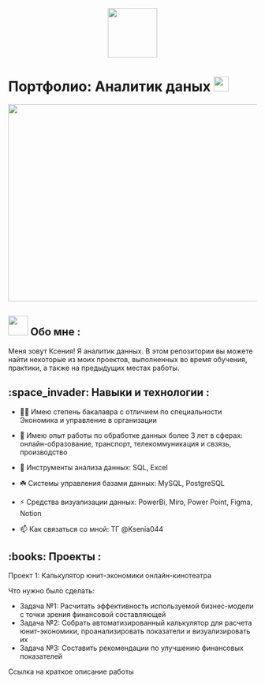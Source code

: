 <div id="header" align="center">
  <img src="https://media.giphy.com/media/M9gbBd9nbDrOTu1Mqx/giphy.gif" width="100"/>
</div>

<h1>
  Портфолио: Аналитик даных
  <img src="https://media.giphy.com/media/hvRJCLFzcasrR4ia7z/giphy.gif" width="30px"/>
</h1>
<div align="center">
  <img src="https://media.giphy.com/media/BemKqR9RDK4V2/giphy.gif" width="700" height="400"/>
</div>
<h2>
<img src="https://media.giphy.com/media/WUlplcMpOCEmTGBtBW/giphy.gif" width="40"> Обо мне :
</h2>
Меня зовут Ксения! Я аналитик данных. В этом репозитории вы можете найти некоторые из моих проектов, выполненных во время обучения, практики, а также на предыдущих местах работы.
<h2>
	:space_invader: Навыки и технологии :
</h2>

- :woman_student: Имею степень бакалавра с отличием по специальности Экономика и управление в организации

- :brain: Имею опыт работы по обработке данных более 3 лет в сферах: онлайн-образование, транспорт, телекоммуникация и свзязь, производство 

- :telescope: Инструменты анализа данных: SQL, Excel

- :shamrock: Системы управления базами данных: MySQL, PostgreSQL

- :zap: Средства визуализации данных: PowerBi, Miro, Power Point, Figma, Notion

- :mailbox: Как связаться со мной: ТГ @Ksenia044
<h2>
	:books: Проекты :
</h2> 

Проект 1: Калькулятор юнит-экономики онлайн-кинотеатра

 Что нужно было сделать:

 - Задача №1: Расчитать эффективность используемой бизнес-модели с точки зрения финансовой составляющей
 - Задача №2: Собрать автоматизированный калькулятор для расчета юнит-экономики, проанализировать показатели и визуализировать их
 - Задача №3: Составить рекомендации по улучшению финансовых показателей

Ссылка на краткое описание работы
